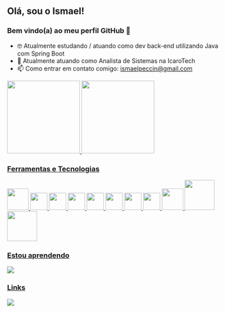 ## Olá, sou o Ismael! 
### Bem vindo(a) ao meu perfil GitHub 👋

- 🤓 Atualmente estudando / atuando como dev back-end utilizando Java com Spring Boot
- 💼 Atualmente atuando como Analista de Sistemas na IcaroTech
- 📫 Como entrar em contato comigo:
        ismaelpeccin@gmail.com
        
        
        
<a href="https://github.com/IsmaelPeccin">
<img height="170em" src="https://github-readme-stats.vercel.app/api/top-langs/?username=IsmaelPeccin&layout=compact&langs_count=7&theme=dracula"/>
<img height="170em" src="https://github-readme-stats.vercel.app/api?username=IsmaelPeccin&show_icons=true&theme=dracula&include_all_commits=true&count_private=true"/>
        


### Ferramentas e Tecnologias
<div style="paddingLeft: 15px;">
  <img src="https://cdn.jsdelivr.net/gh/devicons/devicon/icons/git/git-original-wordmark.svg" width="50" height="50" />
  <img src="https://cdn.jsdelivr.net/gh/devicons/devicon/icons/javascript/javascript-original.svg" width="40" height="40" />
  <img src="https://cdn.jsdelivr.net/gh/devicons/devicon/icons/typescript/typescript-original.svg" width="40" height="40"/>
  <img src="https://cdn.jsdelivr.net/gh/devicons/devicon/icons/react/react-original-wordmark.svg" width="40" height="40" />
  <img src="https://cdn.jsdelivr.net/gh/devicons/devicon/icons/redux/redux-original.svg" width="40" height="40" />
  <img src="https://cdn.jsdelivr.net/gh/devicons/devicon/icons/html5/html5-original-wordmark.svg" width="40" height="40" />
  <img src="https://cdn.jsdelivr.net/gh/devicons/devicon/icons/css3/css3-original-wordmark.svg" width="40" height="40" />
  <img src="https://cdn.jsdelivr.net/gh/devicons/devicon/icons/docker/docker-original-wordmark.svg" width="40" height="40" />
  <img src="https://cdn.jsdelivr.net/gh/devicons/devicon/icons/mysql/mysql-original-wordmark.svg" width="50" height="50" />
  <img src="https://cdn.jsdelivr.net/gh/devicons/devicon/icons/nodejs/nodejs-original-wordmark.svg" width="70" height="70" />
  <img src="https://cdn.jsdelivr.net/gh/devicons/devicon/icons/sequelize/sequelize-original-wordmark.svg" width="70" height="70" />        
 </div> 

### Estou aprendendo 

<img src = "https://img.shields.io/badge/Prisma-3982CE?style=for-the-badge&logo=Prisma&logoColor=white" />

### Links 

<a href="https://www.linkedin.com/in/ismael-peccin" target="_blank"><img src="https://img.shields.io/badge/-LinkedIn-%230077B5?style=for-the-badge&logo=linkedin&logoColor=white" target="_blank"></a>  


        
